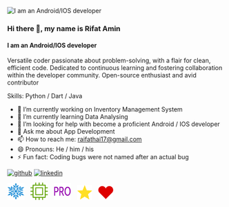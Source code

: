 ![I am an Android/IOS developer](https://www.google.com/imgres?imgurl=https%3A%2F%2Fwww.desktopbackground.org%2Fdownload%2Fo%2F2011%2F04%2F01%2F181187_gallery-for-android-wallpapers-programming_1920x1080_h.jpg&tbnid=E9C8Fs0XpXvGqM&vet=12ahUKEwjk39_1-OyFAxWkmmMGHf0BB_sQMygBegQIARBM..i&imgrefurl=https%3A%2F%2Fwww.desktopbackground.org%2Fwallpaper%2Fgallery-for-android-wallpapers-programming-181187&docid=W7clBNUOIZaLKM&w=1920&h=1080&q=android%20developer%20photo%2016%3A9&ved=2ahUKEwjk39_1-OyFAxWkmmMGHf0BB_sQMygBegQIARBM)

### Hi there 👋, my name is Rifat Amin
#### I am an Android/IOS developer


Versatile coder passionate about problem-solving, with a flair for clean, efficient code. Dedicated to continuous learning and fostering collaboration within the developer community. Open-source enthusiast and avid contributor

Skills: Python / Dart / Java

- 🔭 I’m currently working on Inventory Management System 
- 🌱 I’m currently learning Data Analysing 
- 🤔 I’m looking for help with become a proficient Android / IOS developer 
- 💬 Ask me about App Development 
- 📫 How to reach me: raifathai17@gmail.com 
- 😄 Pronouns: He / him / his 
- ⚡ Fun fact: Coding bugs were not named after an actual bug 


[<img src='https://cdn.jsdelivr.net/npm/simple-icons@3.0.1/icons/github.svg' alt='github' height='40'>](https://github.com/https://github.com/rifat7916)  [<img src='https://cdn.jsdelivr.net/npm/simple-icons@3.0.1/icons/linkedin.svg' alt='linkedin' height='40'>](https://www.linkedin.com/in/https://www.linkedin.com/in/rifat-amin-710781242//)  

<a href='https://archiveprogram.github.com/'><img src='https://raw.githubusercontent.com/acervenky/animated-github-badges/master/assets/acbadge.gif' width='40' height='40'></a> <a href='https://docs.github.com/en/developers'><img src='https://raw.githubusercontent.com/acervenky/animated-github-badges/master/assets/devbadge.gif' width='40' height='40'></a> <a href='https://github.com/pricing'><img src='https://raw.githubusercontent.com/acervenky/animated-github-badges/master/assets/pro.gif' width='40' height='40'></a> <a href='https://stars.github.com/'><img src='https://raw.githubusercontent.com/acervenky/animated-github-badges/master/assets/starbadge.gif' width='35' height='35'></a> <a href='https://docs.github.com/en/github/supporting-the-open-source-community-with-github-sponsors'><img src='https://raw.githubusercontent.com/acervenky/animated-github-badges/master/assets/sponsorbadge.gif' width='35' height='35'></a> 

